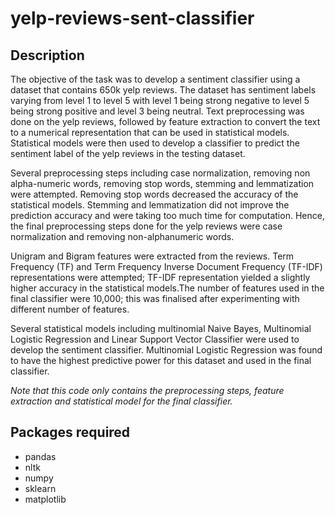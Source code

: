 # yelp-reviews-sent-classifier
## Description
The objective of the task was to develop a sentiment classifier using a dataset that contains 650k yelp reviews. The dataset has sentiment labels varying from level 1 to level 5 with level 1 being strong negative to level 5 being strong positive and level 3 being neutral. Text preprocessing was done on the yelp reviews, followed by feature extraction to convert the text to a numerical representation that can be used in statistical models. Statistical models were then used to develop a classifier to predict the sentiment label of the yelp reviews in the testing dataset.

Several preprocessing steps including case normalization, removing non alpha-numeric words, removing stop words, stemming and lemmatization were attempted. Removing stop words decreased the accuracy of the statistical models. Stemming and lemmatization did not improve the prediction accuracy and were taking too much time for computation. Hence, the final preprocessing steps done for the yelp reviews were case normalization and removing non-alphanumeric words. 

Unigram and Bigram features were extracted from the reviews. Term Frequency (TF) and Term Frequency Inverse Document Frequency (TF-IDF) representations were attempted; TF-IDF representation yielded a slightly higher accuracy in the statistical models.The number of features used in the final classifier were 10,000; this was finalised after experimenting with different number of features.  

Several statistical models including multinomial Naive Bayes, Multinomial Logistic Regression and Linear Support Vector Classifier were used to develop the sentiment classifier. Multinomial Logistic Regression was found to have the highest predictive power for this dataset and used in the final classifier.

*Note that this code only contains the preprocessing steps, feature extraction and statistical model for the final classifier.*

## Packages required
* pandas 
* nltk
* numpy
* sklearn
* matplotlib
